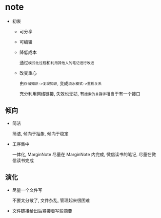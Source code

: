 # note

- 初衷

  - 可分享

  - 可编辑

  - 降低成本

    通过`模式化过程`和`利用其他人的笔记进行改进`

  - 改变重心

    由`存储知识->复现知识`, 变成`流水模式->重视关系`

    充分利用网络链接, 失效也无妨, 有`搜索的关键字`相当于有一个接口

## 倾向

- 简洁

  简洁, 倾向于抽象, 倾向于稳定

- 工序集中

  一体化, MarginNote 尽量在 MarginNote 内完成, 微信读书的笔记, 尽量在微信读书完成

## 演化

- 尽量一个文件写

  不要太分散了, 文件杂乱, 管理起来很困难

- 文件链接给出后紧接着写些摘要
